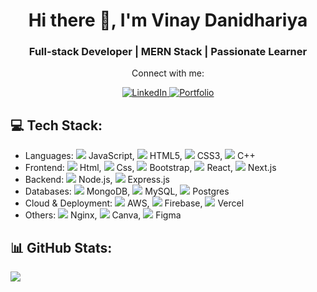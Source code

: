 <h1 align="center">Hi there 👋, I'm Vinay Danidhariya</h1>
<h3 align="center">Full-stack Developer | MERN Stack | Passionate Learner</h3>

<p align="center">Connect with me:</p>
<p align="center"> 
  <a href="https://linkedin.com/in/vinay-danidhariya">
    <img src="https://img.shields.io/badge/LinkedIn-%230077B5.svg?logo=linkedin&logoColor=white" alt="LinkedIn">
  </a> 
  <a href="https://vinaydanidhariya.github.io/portfolio/">
    <img src="https://img.shields.io/badge/Portfolio-%23E4405F.svg?logo=Portfolio&logoColor=white" alt="Portfolio">
  </a>
</p>

## 💻 Tech Stack:
- Languages: 
  <img src="https://img.icons8.com/color/48/000000/javascript.png"/> JavaScript, 
  <img src="https://img.icons8.com/color/48/000000/html-5.png"/> HTML5, 
  <img src="https://img.icons8.com/color/48/000000/css3.png"/> CSS3, 
  <img src="https://img.icons8.com/color/48/000000/c-plus-plus-logo.png"/> C++
- Frontend: 
  <img src="https://img.icons8.com/color/48/000000/html-5.png"/> Html, 
  <img src="https://img.icons8.com/color/48/000000/css3.png"/> Css, 
  <img src="https://img.icons8.com/color/48/000000/bootstrap.png"/> Bootstrap, 
  <img src="https://img.icons8.com/plasticine/48/000000/react.png"/> React, 
  <img src="https://img.icons8.com/office/48/000000/react.png"/> Next.js
- Backend: 
  <img src="https://img.icons8.com/color/48/000000/nodejs.png"/> Node.js, 
  <img src="https://img.icons8.com/color/48/000000/express.png"/> Express.js
- Databases: 
  <img src="https://img.icons8.com/color/48/000000/mongodb.png"/> MongoDB, 
  <img src="https://img.icons8.com/color/48/000000/mysql.png"/> MySQL, 
  <img src="https://img.icons8.com/color/48/000000/postgreesql.png"/> Postgres
- Cloud & Deployment: 
  <img src="https://img.icons8.com/color/48/000000/amazon-web-services.png"/> AWS, 
  <img src="https://img.icons8.com/color/48/000000/firebase.png"/> Firebase, 
  <img src="https://img.icons8.com/color/48/000000/vercel.png"/> Vercel
- Others: 
  <img src="https://img.icons8.com/color/48/000000/nginx.png"/> Nginx, 
  <img src="https://img.icons8.com/fluency/48/000000/canva.png"/> Canva, 
  <img src="https://img.icons8.com/color/48/000000/figma.png"/> Figma

## 📊 GitHub Stats:
![](https://github-readme-stats.vercel.app/api?username=vinaydanidhariya&show_icons=true&theme=default&include_all_commits=true)
